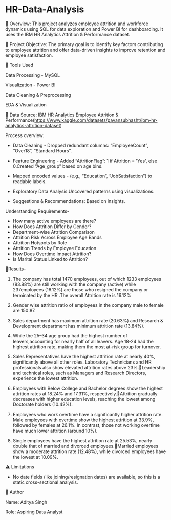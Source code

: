 # HR-Data-Analysis

📌 Overview:
This project analyzes employee attrition and workforce dynamics using SQL for data exploration and Power BI for dashboarding. It uses the IBM HR Analytics Attrition & Performance dataset.


📌 Project Objective:
The primary goal is to identify key factors contributing to employee attrition and offer data-driven insights to improve retention and employee satisfaction.

🧰 Tools Used

Data Processing - MySQL
 
Visualization  - Power BI
 
Data Cleaning & Preprocessing

EDA & Visualization

📁 Data Source: IBM HR Analytics Employee Attrition & Performance(https://www.kaggle.com/datasets/pavansubhasht/ibm-hr-analytics-attrition-dataset)

Process overview:

* Data Cleaning - Dropped redundant columns:   “EmployeeCount”, “Over18”, “Standard Hours”.

* Feature Engineering - Added “AttritionFlag”: 1   if Attrition = 'Yes', else 0.Created   “Age_group” based on age bins.

* Mapped encoded values - (e.g., “Education”,   “JobSatisfaction”) to readable labels.

* Exploratory Data Analysis:Uncovered patterns   using visualizations.

* Suggestions & Recommendations: Based on   insights.

Understanding Requirements-

 - How many active employees are there?
 - How Does Attrition Differ by Gender? 
 - Department-wise Attrition Comparison
 - Attrition Risk Across Employee Age Bands
 - Attrition Hotspots by Role
 - Attrition Trends by Employee Education
 - How Does Overtime Impact Attrition?
 - Is Marital Status Linked to Attrition?
 
📌Results-

1) The company has total 1470 employees, out of    which 1233 employees (83.88%) are still    working with the company (active) while    237employees (16.12%) are those who resigned    the company or terminated by the HR .The    overall Attrition rate is 16.12%

2) Gender wise attrition ratio of employees         in the company male to female are 150:87.

3) Sales department has maximum attrition rate    (20.63%) and Research & Development    department has minimum attrition rate    (13.84%).

4) While the 25–34 age group had the highest    number of leavers,accounting for nearly       half of all leavers. Age 18-24 had the       highest attrition rate, making them the most     at-risk group for turnover. 

5) Sales Representatives have the highest    attrition rate at nearly 40%, significantly    above all other roles. Laboratory Technicians    and HR professionals also show elevated    attrition rates above 23%.Leadership and       technical roles, such as Managers and    Research Directors, experience the lowest    attrition.

6) Employees with Below College and Bachelor    degrees show the highest attrition rates at    18.24% and 17.31%, respectively.Attrition    gradually decreases with higher education    levels, reaching the lowest among Doctorate    holders (10.42%).

7) Employees who work overtime have a    significantly higher attrition rate.
   Male employees with overtime show the highest    attrition at 33.9%, followed by females at    26.1%.
   In contrast, those not working overtime have    much lower attrition (around 10%).

8) Single employees have the highest attrition    rate at 25.53%, nearly double that of married    and divorced employees.Married employees show    a moderate attrition rate (12.48%), while    divorced employees have the lowest at 10.09%.


⚠️ Limitations 
-  No date fields (like joining/resignation dates) are    available, so this is a static cross-sectional analysis.


👤 Author

Name: Aditya Singh

Role: Aspiring Data Analyst

